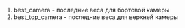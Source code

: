 1. best_camera - последние веса для бортовой камеры
2. best_top_camera - последние веса для верхней камеры
